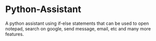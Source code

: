 # Python-Assistant


A python assistant using if-else statements that can be used to open notepad, search on google, send message, email, etc and many more features.
